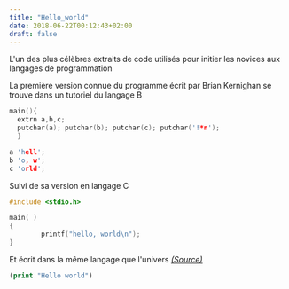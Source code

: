```yaml
---
title: "Hello_world"
date: 2018-06-22T00:12:43+02:00
draft: false
---
```


L'un des plus célèbres extraits de code utilisés pour initier les novices aux langages de programmation


La première version connue du programme écrit par Brian Kernighan se trouve dans un tutoriel du langage B
```c
main(){
  extrn a,b,c;
  putchar(a); putchar(b); putchar(c); putchar('!*n');
  }

a 'hell';
b 'o, w';
c 'orld';
```
Suivi de sa version en langage C
```c
#include <stdio.h>

main( )
{
        printf("hello, world\n");
}
```
Et écrit dans la même langage que l'univers [*(Source)*](https://xkcd.com/224/)
```lisp
(print "Hello world")
```
